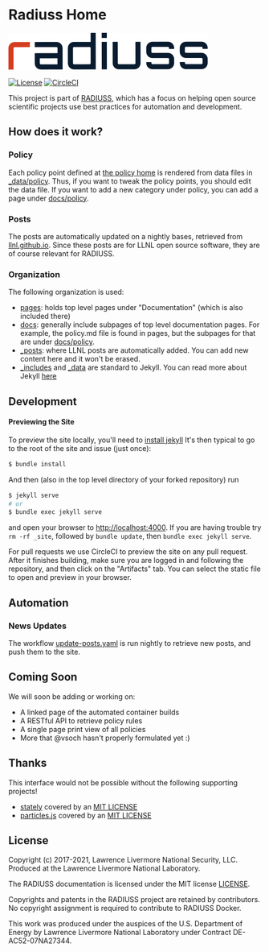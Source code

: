 # Radiuss Home

![assets/img/radius-text.png](assets/img/radius-text.png)

[![License](https://img.shields.io/badge/License-MIT%203--Clause-blue.svg)](https://github.com/rse-radiuss/rse-radiuss.github.io/blob/main/LICENSE)
[![CircleCI](https://circleci.com/gh/rse-radiuss/rse-radiuss.github.io/tree/main.svg?style=svg)](https://circleci.com/gh/rse-radiuss/rse-radiuss.github.io/tree/main)

This project is part of [RADIUSS](https://computing.llnl.gov/projects/radiuss), which
has a focus on helping open source scientific projects use best practices for
automation and development.

## How does it work?

### Policy

Each policy point defined at [the policy home](https://rse-radiuss.github.io/policy) is rendered from data files in [_data/policy](_data/policy). Thus, if you want to tweak the policy points, you should edit the data file. If you want to add a new category under policy, you can add a page under [docs/policy](docs/policy).

### Posts

The posts are automatically updated on a nightly bases, retrieved from [llnl.github.io](https://github.com/LLNL/llnl.github.io). Since these posts are for LLNL open source software, they are of course relevant for RADIUSS.

### Organization

The following organization is used:

 - [pages](pages): holds top level pages under "Documentation" (which is also included there)
 - [docs](docs): generally include subpages of top level documentation pages. For example, the policy.md file is found in pages, but the subpages for that are under [docs/policy](docs/policy).
 - [_posts](_posts): where LLNL posts are automatically added. You can add new content here and it won't be erased.
 - [_includes](_includes) and [_data](_data) are standard to Jekyll. You can read more about Jekyll [here](https://jekyllrb.com/docs/)


## Development

#### Previewing the Site

To preview the site locally, you'll need to [install jekyll](https://jekyllrb.com/docs/installation/)
It's then typical to go to the root of the site and issue (just once):

```bash
$ bundle install
```

And then (also in the top level directory of your forked repository) run 

```bash
$ jekyll serve
# or
$ bundle exec jekyll serve
```

and open your browser to <http://localhost:4000>.
If you are having trouble try `rm -rf _site`, followed by `bundle update`, then `bundle exec jekyll serve`.

For pull requests we use CircleCI to preview the site on any pull request. After it finishes building, make sure you are logged in
and following the repository, and then click on the "Artifacts" tab. You can select the static
file to open and preview in your browser.


## Automation

### News Updates

The workflow [update-posts.yaml](.github/workflows/update-posts.yaml) is run nightly to retrieve new posts, and push them to the site.

## Coming Soon

We will soon be adding or working on:

 - A linked page of the automated container builds
 - A RESTful API to retrieve policy rules
 - A single page print view of all policies
 - More that @vsoch hasn't properly formulated yet :)

## Thanks

This interface would not be possible without the following supporting projects!

 - [stately](https://github.com/pmarsceill/stately/) covered by an [MIT LICENSE](https://github.com/pmarsceill/stately/blob/e4ac35c5fa54dc8ffa9e56856ec4fc04ad4f8d36/LICENSE.txt)
 - [particles.js](https://github.com/VincentGarreau/particles.js/) covered by an [MIT LICENSE](https://github.com/VincentGarreau/particles.js/blob/3e4f236d2698cec74fc9a43ecb6b9c51500d3a4a/LICENSE.md)

License
-------

Copyright (c) 2017-2021, Lawrence Livermore National Security, LLC. 
Produced at the Lawrence Livermore National Laboratory.

The RADIUSS documentation is licensed under the MIT license [LICENSE](./LICENSE).

Copyrights and patents in the RADIUSS project are retained by
contributors. No copyright assignment is required to contribute to RADIUSS
Docker.

This work was produced under the auspices of the U.S. Department of
Energy by Lawrence Livermore National Laboratory under Contract
DE-AC52-07NA27344.
